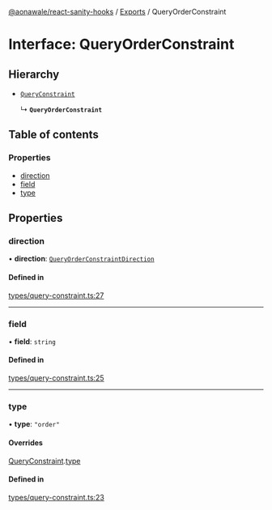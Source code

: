 [@aonawale/react-sanity-hooks](../README.md) / [Exports](../modules.md) / QueryOrderConstraint

# Interface: QueryOrderConstraint

## Hierarchy

- [`QueryConstraint`](QueryConstraint.md)

  ↳ **`QueryOrderConstraint`**

## Table of contents

### Properties

- [direction](QueryOrderConstraint.md#direction)
- [field](QueryOrderConstraint.md#field)
- [type](QueryOrderConstraint.md#type)

## Properties

### direction

• **direction**: [`QueryOrderConstraintDirection`](../modules.md#queryorderconstraintdirection)

#### Defined in

[types/query-constraint.ts:27](https://github.com/aonawale/react-sanity-hooks/blob/ac54aed/src/types/query-constraint.ts#L27)

___

### field

• **field**: `string`

#### Defined in

[types/query-constraint.ts:25](https://github.com/aonawale/react-sanity-hooks/blob/ac54aed/src/types/query-constraint.ts#L25)

___

### type

• **type**: ``"order"``

#### Overrides

[QueryConstraint](QueryConstraint.md).[type](QueryConstraint.md#type)

#### Defined in

[types/query-constraint.ts:23](https://github.com/aonawale/react-sanity-hooks/blob/ac54aed/src/types/query-constraint.ts#L23)
